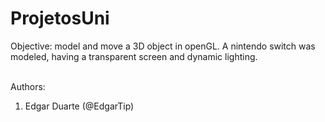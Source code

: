 # ProjetosUni

Objective: model and move a 3D object in openGL. A nintendo switch was modeled, having a transparent screen and dynamic lighting. 

<br>
Authors:
<ol>
  <li> Edgar Duarte (@EdgarTip) </li>
</ol>